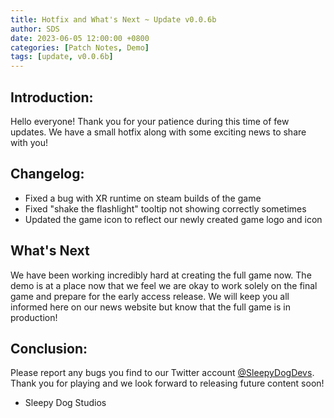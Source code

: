 ```yaml
---
title: Hotfix and What's Next ~ Update v0.0.6b
author: SDS
date: 2023-06-05 12:00:00 +0800
categories: [Patch Notes, Demo]
tags: [update, v0.0.6b]
---
```


## Introduction:

Hello everyone! Thank you for your patience during this time of few updates. We have a small hotfix along with some exciting news to share with you!

## Changelog:

- Fixed a bug with XR runtime on steam builds of the game
- Fixed "shake the flashlight" tooltip not showing correctly sometimes
- Updated the game icon to reflect our newly created game logo and icon

## What's Next

We have been working incredibly hard at creating the full game now. The demo is at a place now that we feel we are okay to work solely on the final game and prepare for the early access release. We will keep you all informed here on our news website but know that the full game is in production!

## Conclusion:

Please report any bugs you find to our Twitter account [@SleepyDogDevs](https://twitter.com/sleepydogdevs). Thank you for playing and we look forward to releasing future content soon!

- Sleepy Dog Studios